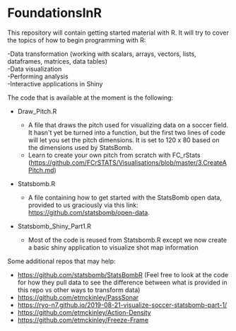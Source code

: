 # FoundationsInR
This repository will contain getting started material with R. It will try to cover the topics of how to begin programming with R: 

-Data transformation (working with scalars, arrays, vectors, lists, dataframes, matrices, data tables)<br/>
-Data visualization<br/>
-Performing analysis<br/> 
-Interactive applications in Shiny<br/>

The code that is available at the moment is the following:
* Draw_Pitch.R
  * A file that draws the pitch used for visualizing data on a soccer field. It hasn't yet be turned into a function, but the first two  lines of code will let you set the pitch dimensions. It is set to 120 x 80 based on the dimensions used by StatsBomb. 
  * Learn to create your own pitch from scratch with FC_rStats (https://github.com/FCrSTATS/Visualisations/blob/master/3.CreateAPitch.md)
  
* Statsbomb.R
  * A file containing how to get started with the StatsBomb open data, provided to us graciously via this link: https://github.com/statsbomb/open-data. 
  
* Statsbomb_Shiny_Part1.R
  * Most of the code is reused from Statsbomb.R except we now create a basic shiny application to visualize shot map information
  

Some additional repos that may help: 
  * https://github.com/statsbomb/StatsBombR (Feel free to look at the code for how they pull data to see the difference between what is provided in this repo vs other ways to transform data)
  * https://github.com/etmckinley/PassSonar
  * https://ryo-n7.github.io/2019-08-21-visualize-soccer-statsbomb-part-1/
  * https://github.com/etmckinley/Action-Density
  * https://github.com/etmckinley/Freeze-Frame
